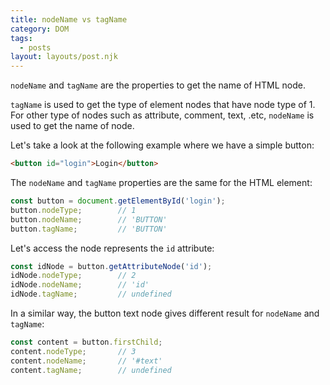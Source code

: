 ```yaml
---
title: nodeName vs tagName
category: DOM
tags:
  - posts
layout: layouts/post.njk
---
```


`nodeName` and `tagName` are the properties to get the name of HTML node.

`tagName` is used to get the type of element nodes that have node type of 1. For other type of nodes such as attribute, comment, text, .etc, 
`nodeName` is used to get the name of node.

Let's take a look at the following example where we have a simple button:

```html
<button id="login">Login</button>
```

The `nodeName` and `tagName` properties are the same for the HTML element:

```js
const button = document.getElementById('login');
button.nodeType;        // 1
button.nodeName;        // 'BUTTON'
button.tagName;         // 'BUTTON'
```

Let's access the node represents the `id` attribute:

```js
const idNode = button.getAttributeNode('id');
idNode.nodeType;        // 2
idNode.nodeName;        // 'id'
idNode.tagName;         // undefined
```

In a similar way, the button text node gives different result for `nodeName` and `tagName`:

```js
const content = button.firstChild;
content.nodeType;       // 3
content.nodeName;       // '#text'
content.tagName;        // undefined
```